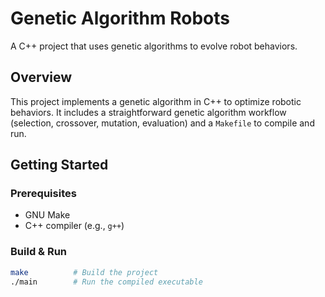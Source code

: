 # Genetic Algorithm Robots

A C++ project that uses genetic algorithms to evolve robot behaviors.

## Overview

This project implements a genetic algorithm in C++ to optimize robotic behaviors. It includes a straightforward genetic algorithm workflow (selection, crossover, mutation, evaluation) and a `Makefile` to compile and run.

## Getting Started

### Prerequisites
- GNU Make
- C++ compiler (e.g., `g++`)

### Build & Run

```bash
make          # Build the project
./main        # Run the compiled executable
